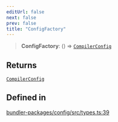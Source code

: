 ```yaml
---
editUrl: false
next: false
prev: false
title: "ConfigFactory"
---
```


> **ConfigFactory**: () => [`CompilerConfig`](/reference/tevm/config/types/type-aliases/compilerconfig/)

## Returns

[`CompilerConfig`](/reference/tevm/config/types/type-aliases/compilerconfig/)

## Defined in

[bundler-packages/config/src/types.ts:39](https://github.com/evmts/tevm-monorepo/blob/main/bundler-packages/config/src/types.ts#L39)
